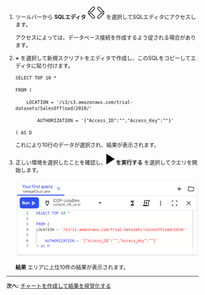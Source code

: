 1.  ツールバーから **SQLエディタ** ![Editor icon](Images/cpt1696529045907.svg) を選択してSQLエディタにアクセスします。

    アクセスによっては、データベース接続を作成するよう促される場合があります。

2.  **+** を選択して新規スクリプトをエディタで作成し、このSQLをコピーしてエディタに貼り付けます。

        SELECT TOP 10 * 

        FROM ( 

            LOCATION = '/s3/s3.amazonaws.com/trial-datasets/SalesOffload/2010/' 

                AUTHORIZATION = '{"Access_ID":"","Access_Key":""}' 

        ) AS D 

    これにより10行のデータが選択され、結果が表示されます。

3.  正しい環境を選択したことを確認し、**![editor run](Images/sab1591895330300.svg) を実行する** を選択してクエリを開始します。

    ![""](Images/tfo1721093532604.png)

    **結果** エリアに上位10件の結果が表示されます。

------------------------------------------------------------------------

**次へ:** [チャートを作成して結果を視覚化する](ydj1721092986132.md)
